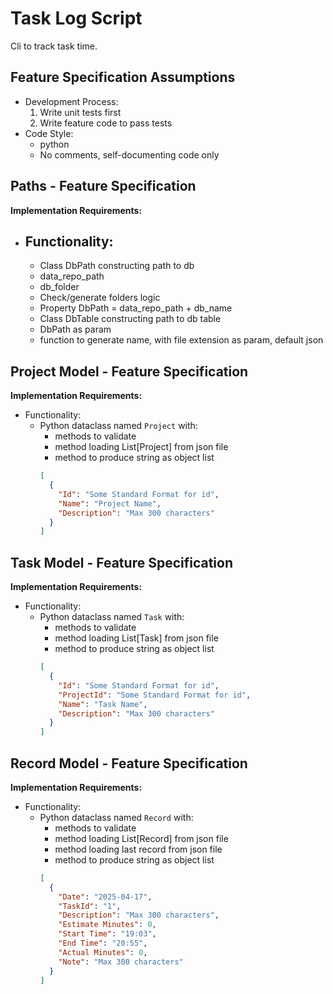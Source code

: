 # Task Log Script

Cli to track task time.

## Feature Specification Assumptions

- Development Process:
  1. Write unit tests first
  2. Write feature code to pass tests
- Code Style:
  - python
  - No comments, self-documenting code only

## Paths - Feature Specification

**Implementation Requirements:**

- ## Functionality:
  - Class DbPath constructing path to db
  - data_repo_path
  - db_folder
  - Check/generate folders logic
  - Property DbPath = data_repo_path + db_name
  - Class DbTable constructing path to db table
  - DbPath as param
  - function to generate name, with file extension as param, default json

## Project Model - Feature Specification

**Implementation Requirements:**

- Functionality:
  - Python dataclass named `Project` with:
    - methods to validate
    - method loading List[Project] from json file
    - method to produce string as object list
    ```json
    [
      {
        "Id": "Some Standard Format for id",
        "Name": "Project Name",
        "Description": "Max 300 characters"
      }
    ]
    ```

## Task Model - Feature Specification

**Implementation Requirements:**

- Functionality:
  - Python dataclass named `Task` with:
    - methods to validate
    - method loading List[Task] from json file
    - method to produce string as object list
    ```json
    [
      {
        "Id": "Some Standard Format for id",
        "ProjectId": "Some Standard Format for id",
        "Name": "Task Name",
        "Description": "Max 300 characters"
      }
    ]
    ```

## Record Model - Feature Specification

**Implementation Requirements:**

- Functionality:
  - Python dataclass named `Record` with:
    - methods to validate
    - method loading List[Record] from json file
    - method loading last record from json file
    - method to produce string as object list
    ```json
    [
      {
        "Date": "2025-04-17",
        "TaskId": "1",
        "Description": "Max 300 characters",
        "Estimate Minutes": 0,
        "Start Time": "19:03",
        "End Time": "20:55",
        "Actual Minutes": 0,
        "Note": "Max 300 characters"
      }
    ]
    ```
